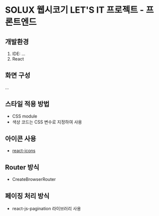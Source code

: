 # SOLUX 웹시코기 LET'S IT 프로젝트 - 프론트엔드

## 개발환경

1. IDE: ...
2. React

## 화면 구성

...

## 스타일 적용 방법

- CSS module
- 색상 코드는 CSS 변수로 지정하여 사용

## 아이콘 사용

- [react-icons](https://react-icons.github.io/react-icons/icons/go/)

## Router 방식

- CreateBrowserRouter

## 페이징 처리 방식

- react-js-pagination 라이브러리 사용
